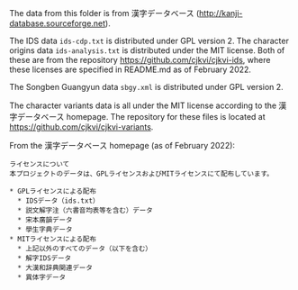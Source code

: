 The data from this folder is from 漢字データベース (http://kanji-database.sourceforge.net).

The IDS data `ids-cdp.txt` is distributed under GPL version 2. The character origins data `ids-analysis.txt` is distributed under the MIT license. Both of these are from the repository https://github.com/cjkvi/cjkvi-ids, where these licenses are specified in README.md as of February 2022.

The Songben Guangyun data `sbgy.xml` is distributed under GPL version 2.

The character variants data is all under the MIT license according to the 漢字データベース homepage. The repository for these files is located at https://github.com/cjkvi/cjkvi-variants.

From the 漢字データベース homepage (as of February 2022):

    ライセンスについて
    本プロジェクトのデータは、GPLライセンスおよびMITライセンスにて配布しています。

    * GPLライセンスによる配布
      * IDSデータ（ids.txt）
      * 説文解字注（六書音均表等を含む）データ
      * 宋本廣韻データ
      * 學生字典データ
    * MITライセンスによる配布
      * 上記以外のすべてのデータ（以下を含む）
      * 解字IDSデータ
      * 大漢和辞典関連データ
      * 異体字データ
